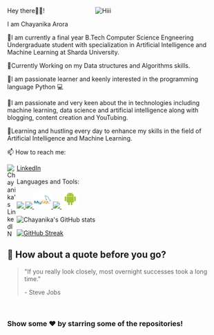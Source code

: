 Hey there🙋‍♀!                      <img align= "right" src="https://i.pinimg.com/originals/cd/e8/c1/cde8c1a1b135687226eeb2585939c72a.gif" width="300px" alt="Hiii" /> 

I am Chayanika Arora

🚩I am currently a final year B.Tech Computer Science Engneering Undergraduate student with specialization in Artificial Intelligence and Machine Learning at Sharda University.

🚩Currently Working on my Data structures and Algorithms skills. 

🚩I am passionate learner and keenly interested in the programming language Python 💻

🚩I am passionate and very keen about the in technologies including machine learning, data science and artificial intelligence along with blogging, content creation and YouTubing. 

🚩Learning and hustling every day to enhance my skills in the field of Artificial Intelligence and Machine Learning. 


📫 How to reach me:

<a href="https://www.linkedin.com/in/chayanika7974b01b5/">
  <img align="left" alt="Chayanika's LinkedIN" width="22px" src="https://raw.githubusercontent.com/peterthehan/peterthehan/master/assets/linkedin.svg" /> LinkedIn  </a>

  
  
Languages and Tools:  

<a href="https://www.cplusplus.com" target="_blank"> <img src="https://img.icons8.com/color/48/000000/c-plus-plus-logo.png"/> </a>
<a href="https://www.python.org" target="_blank"> <img src="https://img.icons8.com/color/48/000000/python.png"/> </a> 
<a href="https://www.mysql.com/" target="_blank"> <img src="https://raw.githubusercontent.com/devicons/devicon/master/icons/mysql/mysql-original-wordmark.svg" alt="mysql" width="40" height="40"/> </a> 
<a href="https://www.java.com" target="_blank"> <img src="https://img.icons8.com/color/48/000000/java-coffee-cup-logo.png"/> </a>
<a href="https://developer.android.com" target="_blank"> <img src="https://raw.githubusercontent.com/devicons/devicon/master/icons/android/android-original-wordmark.svg" alt="android" width="40" height="40"/> </a>

![Chayanika's GitHub stats](https://github-readme-stats.vercel.app/api?username=chayanika840&theme=dark&show_icons=true)    

[![GitHub Streak](https://github-readme-streak-stats.herokuapp.com/?user=chayanika840&theme=dark)](https://git.io/streak-stats)

## 📣 How about a quote before you go?

> "If you really look closely, most overnight successes took a long time."<p>- Steve Jobs

<br>


### Show some ❤️ by starring some of the repositories!

